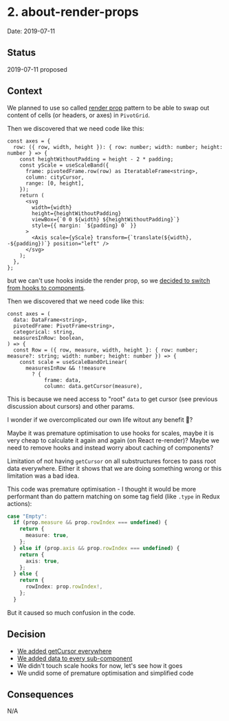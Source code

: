 # 2. about-render-props

Date: 2019-07-11

## Status

2019-07-11 proposed

## Context

We planned to use so called [render prop](https://reactjs.org/docs/render-props.html) pattern to be able to swap out content of cells (or headers, or axes) in `PivotGrid`.

Then we discovered that we need code like this:

```tsx
const axes = {
  row: ({ row, width, height }): { row: number; width: number; height: number } => {
    const heightWithoutPadding = height - 2 * padding;
    const yScale = useScaleBand({
      frame: pivotedFrame.row(row) as IteratableFrame<string>,
      column: cityCursor,
      range: [0, height],
    });
    return (
      <svg
        width={width}
        height={heightWithoutPadding}
        viewBox={`0 0 ${width} ${heightWithoutPadding}`}
        style={{ margin: `${padding} 0` }}
      >
        <Axis scale={yScale} transform={`translate(${width}, -${padding})`} position="left" />
      </svg>
    );
  },
};
```

but we can't use hooks inside the render prop, so we [decided to switch from hooks to components](https://github.com/contiamo/operational-visualizations/pull/87).

Then we discovered that we need code like this:

```tsx
const axes = (
  data: DataFrame<string>,
  pivotedFrame: PivotFrame<string>,
  categorical: string,
  measuresInRow: boolean,
) => {
  const Row = ({ row, measure, width, height }: { row: number; measure?: string; width: number; height: number }) => {
    const scale = useScaleBandOrLinear(
      measuresInRow && !!measure
        ? {
            frame: data,
            column: data.getCursor(measure),
```

This is because we need access to "root" `data` to get cursor (see previous discussion about cursors) and other params.

I wonder if we overcomplicated our own life witout any benefit 🤔?

Maybe it was premature optimisation to use hooks for scales, maybe it is very cheap to calculate it again and again (on React re-render)? Maybe we need to remove hooks and instead worry about caching of components?

Limitation of not having `getCursor` on all substructures forces to pass root data everywhere. Either it shows that we are doing something wrong or this limitation was a bad idea.

This code was premature optimisation - I thought it would be more performant than do pattern matching on some tag field (like `.type` in Redux actions):

```ts
case "Empty":
  if (prop.measure && prop.rowIndex === undefined) {
    return {
      measure: true,
    };
  } else if (prop.axis && prop.rowIndex === undefined) {
    return {
      axis: true,
    };
  } else {
    return {
      rowIndex: prop.rowIndex!,
    };
  }
```

But it caused so much confusion in the code.

## Decision

- [We added getCursor everywhere](https://github.com/contiamo/operational-visualizations/pull/93)
- [We added data to every sub-component](https://github.com/contiamo/operational-visualizations/pull/96)
- We didn't touch scale hooks for now, let's see how it goes
- We undid some of premature optimisation and simplified code

## Consequences

N/A

